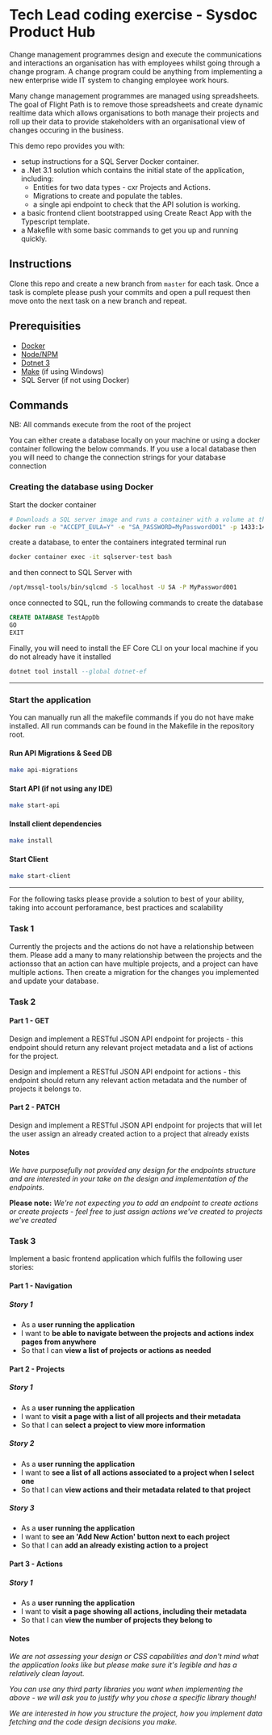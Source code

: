 # Tech Lead coding exercise - Sysdoc Product Hub

Change management programmes design and execute the communications and interactions an organisation has with employees whilst going through a change program. A change program could be anything from implementing a new enterprise wide IT system to changing employee work hours.

Many change management programmes are managed using spreadsheets. The goal of Flight Path is to remove those spreadsheets and create dynamic realtime data which allows organisations to both manage their projects and roll up their data to provide stakeholders with an organisational view of changes occuring in the business.

This demo repo provides you with:

- setup instructions for a SQL Server Docker container.
- a .Net 3.1 solution which contains the initial state of the application, including:
  - Entities for two data types - cxr Projects and Actions.
  - Migrations to create and populate the tables.
  - a single api endpoint to check that the API solution is working.
- a basic frontend client bootstrapped using Create React App with the Typescript template.
- a Makefile with some basic commands to get you up and running quickly.

## Instructions

Clone this repo and create a new branch from `master` for each task. Once a task is complete please push your commits and open a pull request then move onto the next task on a new branch and repeat.

## Prerequisities

- [Docker](https://www.docker.com/products/overview)
- [Node/NPM](https://nodejs.org/en/)
- [Dotnet 3](https://dotnet.microsoft.com/download/dotnet-core/3.1)
- [Make](http://gnuwin32.sourceforge.net/packages/make.htm) (if using Windows)
- SQL Server (if not using Docker)

## Commands

NB: All commands execute from the root of the project

You can either create a database locally on your machine or using a docker container following the below commands. If you use a local database then you will need to change the connection strings for your database connection

### Creating the database using Docker

Start the docker container

```zsh
# Downloads a SQL server image and runs a container with a volume at the specified directory
docker run -e "ACCEPT_EULA=Y" -e "SA_PASSWORD=MyPassword001" -p 1433:1433 --name sqlserver-test -d mcr.microsoft.com/mssql/server:2019-latest
```

create a database, to enter the containers integrated terminal run

```zsh
docker container exec -it sqlserver-test bash
```

and then connect to SQL Server with

```zsh
/opt/mssql-tools/bin/sqlcmd -S localhost -U SA -P MyPassword001
```

once connected to SQL, run the following commands to create the database

```sql
CREATE DATABASE TestAppDb
GO
EXIT
```

Finally, you will need to install the EF Core CLI on your local machine if you do not already have it installed

```sql
dotnet tool install --global dotnet-ef
```

---

### Start the application
You can manually run all the makefile commands if you do not have make installed. All run commands can be found in the Makefile in the repository root.

#### Run API Migrations & Seed DB

```zsh
make api-migrations
```

#### Start API (if not using any IDE)

```zsh
make start-api
```

#### Install client dependencies

```zsh
make install
```

#### Start Client

```zsh
make start-client
```

---

For the following tasks please provide a solution to best of your ability, taking into account perforamance, best practices and scalability

### Task 1
Currently the projects and the actions do not have a relationship between them. Please add a many to many relationship between the projects and the actionsso that an action can have multiple projects, and a project can have multiple actions. Then create a migration for the changes you implemented and update your database.

### Task 2

#### Part 1 - GET

Design and implement a RESTful JSON API endpoint for projects - this endpoint should return any relevant project metadata and a list of actions for the project.

Design and implement a RESTful JSON API endpoint for actions - this endpoint should return any relevant action metadata and the number of projects it belongs to.

#### Part 2 - PATCH

Design and implement a RESTful JSON API endpoint for projects that will let the user assign an already created action to a project that already exists

#### Notes

_We have purposefully not provided any design for the endpoints structure and are interested in your take on the design and implementation of the endpoints._

**Please note:** _We're not expecting you to add an endpoint to create actions or create projects - feel free to just assign actions we've created to projects we've created_

### Task 3

Implement a basic frontend application which fulfils the following user stories:

#### Part 1 - Navigation

##### Story 1

- As a **user running the application**
- I want to **be able to navigate between the projects and actions index pages from anywhere**
- So that I can **view a list of projects or actions as needed**

#### Part 2 - Projects

##### Story 1

- As a **user running the application**
- I want to **visit a page with a list of all projects and their metadata**
- So that I can **select a project to view more information**

##### Story 2

- As a **user running the application**
- I want to **see a list of all actions associated to a project when I select one**
- So that I can **view actions and their metadata related to that project**

##### Story 3

- As a **user running the application**
- I want to **see an 'Add New Action' button next to each project**
- So that I can **add an already existing action to a project**

#### Part 3 - Actions

##### Story 1

- As a **user running the application**
- I want to **visit a page showing all actions, including their metadata**
- So that I can **view the number of projects they belong to**

#### Notes

_We are not assessing your design or CSS capabilities and don't mind what the application looks like but please make sure it's legible and has a relatively clean layout._

_You can use any third party libraries you want when implementing the above - we will ask you to justify why you chose a specific library though!_

_We are interested in how you structure the project, how you implement data fetching and the code design decisions you make._